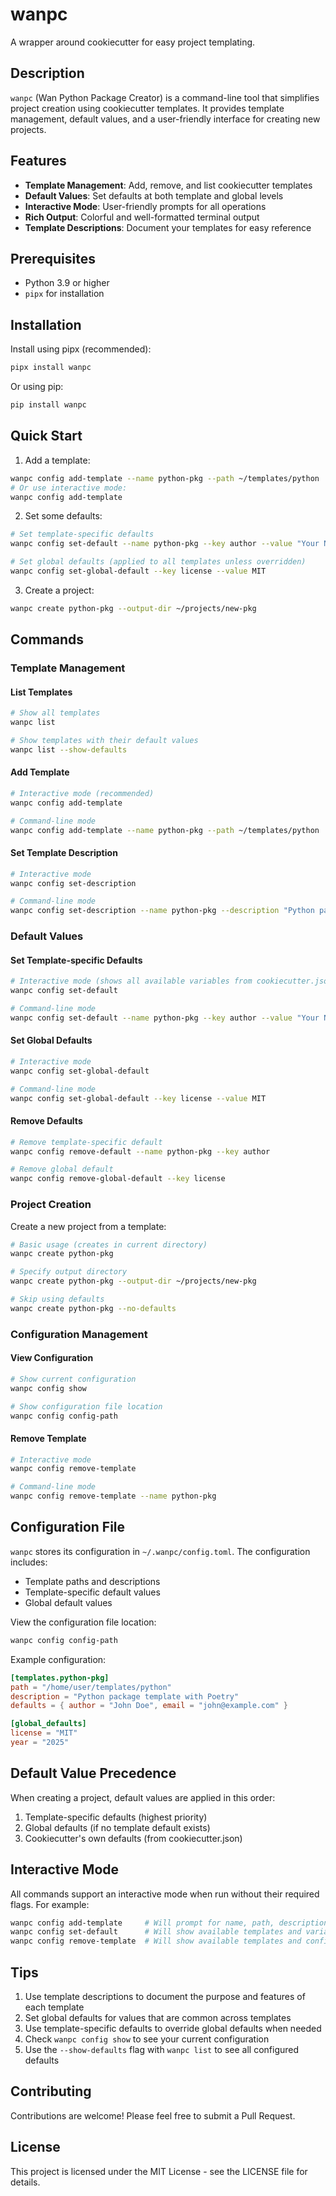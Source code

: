 # wanpc

A wrapper around cookiecutter for easy project templating.

## Description

`wanpc` (Wan Python Package Creator) is a command-line tool that simplifies project creation using cookiecutter templates. It provides template management, default values, and a user-friendly interface for creating new projects.

## Features

- **Template Management**: Add, remove, and list cookiecutter templates
- **Default Values**: Set defaults at both template and global levels
- **Interactive Mode**: User-friendly prompts for all operations
- **Rich Output**: Colorful and well-formatted terminal output
- **Template Descriptions**: Document your templates for easy reference

## Prerequisites

- Python 3.9 or higher
- `pipx` for installation

## Installation

Install using pipx (recommended):
```bash
pipx install wanpc
```

Or using pip:
```bash
pip install wanpc
```

## Quick Start

1. Add a template:
```bash
wanpc config add-template --name python-pkg --path ~/templates/python
# Or use interactive mode:
wanpc config add-template
```

2. Set some defaults:
```bash
# Set template-specific defaults
wanpc config set-default --name python-pkg --key author --value "Your Name"

# Set global defaults (applied to all templates unless overridden)
wanpc config set-global-default --key license --value MIT
```

3. Create a project:
```bash
wanpc create python-pkg --output-dir ~/projects/new-pkg
```

## Commands

### Template Management

#### List Templates
```bash
# Show all templates
wanpc list

# Show templates with their default values
wanpc list --show-defaults
```

#### Add Template
```bash
# Interactive mode (recommended)
wanpc config add-template

# Command-line mode
wanpc config add-template --name python-pkg --path ~/templates/python
```

#### Set Template Description
```bash
# Interactive mode
wanpc config set-description

# Command-line mode
wanpc config set-description --name python-pkg --description "Python package template with Poetry"
```

### Default Values

#### Set Template-specific Defaults
```bash
# Interactive mode (shows all available variables from cookiecutter.json)
wanpc config set-default 

# Command-line mode
wanpc config set-default --name python-pkg --key author --value "Your Name"
```

#### Set Global Defaults
```bash
# Interactive mode
wanpc config set-global-default

# Command-line mode
wanpc config set-global-default --key license --value MIT
```

#### Remove Defaults
```bash
# Remove template-specific default
wanpc config remove-default --name python-pkg --key author

# Remove global default
wanpc config remove-global-default --key license
```

### Project Creation

Create a new project from a template:
```bash
# Basic usage (creates in current directory)
wanpc create python-pkg

# Specify output directory
wanpc create python-pkg --output-dir ~/projects/new-pkg

# Skip using defaults
wanpc create python-pkg --no-defaults
```

### Configuration Management

#### View Configuration
```bash
# Show current configuration
wanpc config show

# Show configuration file location
wanpc config config-path
```

#### Remove Template
```bash
# Interactive mode
wanpc config remove-template

# Command-line mode
wanpc config remove-template --name python-pkg
```

## Configuration File

`wanpc` stores its configuration in `~/.wanpc/config.toml`. The configuration includes:
- Template paths and descriptions
- Template-specific default values
- Global default values

View the configuration file location:
```bash
wanpc config config-path
```

Example configuration:
```toml
[templates.python-pkg]
path = "/home/user/templates/python"
description = "Python package template with Poetry"
defaults = { author = "John Doe", email = "john@example.com" }

[global_defaults]
license = "MIT"
year = "2025"
```

## Default Value Precedence

When creating a project, default values are applied in this order:
1. Template-specific defaults (highest priority)
2. Global defaults (if no template default exists)
3. Cookiecutter's own defaults (from cookiecutter.json)

## Interactive Mode

All commands support an interactive mode when run without their required flags. For example:
```bash
wanpc config add-template     # Will prompt for name, path, description, and defaults
wanpc config set-default      # Will show available templates and variables
wanpc config remove-template  # Will show available templates and confirm deletion
```

## Tips

1. Use template descriptions to document the purpose and features of each template
2. Set global defaults for values that are common across templates
3. Use template-specific defaults to override global defaults when needed
4. Check `wanpc config show` to see your current configuration
5. Use the `--show-defaults` flag with `wanpc list` to see all configured defaults

## Contributing

Contributions are welcome! Please feel free to submit a Pull Request.

## License

This project is licensed under the MIT License - see the LICENSE file for details.